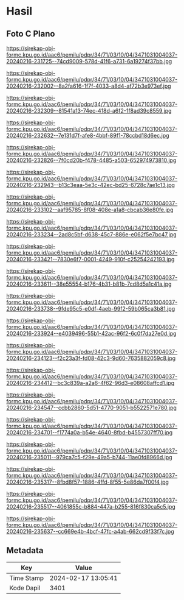 # Hasil

## Foto C Plano

https://sirekap-obj-formc.kpu.go.id/aac6/pemilu/pdpr/34/71/03/10/04/3471031004037-20240216-231725--74cd9009-578d-41f6-a731-6a19274f37bb.jpg

https://sirekap-obj-formc.kpu.go.id/aac6/pemilu/pdpr/34/71/03/10/04/3471031004037-20240216-232002--8a2fa616-1f7f-4033-a8d4-af72b3e973ef.jpg

https://sirekap-obj-formc.kpu.go.id/aac6/pemilu/pdpr/34/71/03/10/04/3471031004037-20240216-232309--81541a13-74ec-418d-a6f2-1f8ad39c8559.jpg

https://sirekap-obj-formc.kpu.go.id/aac6/pemilu/pdpr/34/71/03/10/04/3471031004037-20240216-232632--7e131d7f-afe8-4bbf-89f1-78ccbd18d6ec.jpg

https://sirekap-obj-formc.kpu.go.id/aac6/pemilu/pdpr/34/71/03/10/04/3471031004037-20240216-232826--7f0cd20b-f478-4485-a503-652974973810.jpg

https://sirekap-obj-formc.kpu.go.id/aac6/pemilu/pdpr/34/71/03/10/04/3471031004037-20240216-232943--b13c3eaa-5e3c-42ec-bd25-6728c7ae1c13.jpg

https://sirekap-obj-formc.kpu.go.id/aac6/pemilu/pdpr/34/71/03/10/04/3471031004037-20240216-233102--aaf95785-8f08-408e-a1a8-cbcab36e80fe.jpg

https://sirekap-obj-formc.kpu.go.id/aac6/pemilu/pdpr/34/71/03/10/04/3471031004037-20240216-233234--2ad8c5bf-d638-45c7-886e-e062f5e7bc47.jpg

https://sirekap-obj-formc.kpu.go.id/aac6/pemilu/pdpr/34/71/03/10/04/3471031004037-20240216-233421--7830e6f7-0001-4249-910f-c25254242193.jpg

https://sirekap-obj-formc.kpu.go.id/aac6/pemilu/pdpr/34/71/03/10/04/3471031004037-20240216-233611--38e55554-b176-4b31-b81b-7cd8d5a1c41a.jpg

https://sirekap-obj-formc.kpu.go.id/aac6/pemilu/pdpr/34/71/03/10/04/3471031004037-20240216-233738--9fde95c5-e0df-4aeb-99f2-59b065ca3b81.jpg

https://sirekap-obj-formc.kpu.go.id/aac6/pemilu/pdpr/34/71/03/10/04/3471031004037-20240216-233924--e4039496-55b1-42ac-96f2-6c0f7da27e0d.jpg

https://sirekap-obj-formc.kpu.go.id/aac6/pemilu/pdpr/34/71/03/10/04/3471031004037-20240216-234123--f2c23a3f-fd08-42c3-9d60-7635882059c8.jpg

https://sirekap-obj-formc.kpu.go.id/aac6/pemilu/pdpr/34/71/03/10/04/3471031004037-20240216-234412--bc3c839a-a2a6-4f62-96d3-e08608affcd1.jpg

https://sirekap-obj-formc.kpu.go.id/aac6/pemilu/pdpr/34/71/03/10/04/3471031004037-20240216-234547--ccbb2860-5d51-4770-9051-b5522571e780.jpg

https://sirekap-obj-formc.kpu.go.id/aac6/pemilu/pdpr/34/71/03/10/04/3471031004037-20240216-234701--f1774a0a-b54e-4640-8fbd-b4557307ff70.jpg

https://sirekap-obj-formc.kpu.go.id/aac6/pemilu/pdpr/34/71/03/10/04/3471031004037-20240216-235011--979ca7c5-f29e-49a5-b744-11ae0fd8966d.jpg

https://sirekap-obj-formc.kpu.go.id/aac6/pemilu/pdpr/34/71/03/10/04/3471031004037-20240216-235317--8fbd8f57-1886-4ffd-8f55-5e86da7f00f4.jpg

https://sirekap-obj-formc.kpu.go.id/aac6/pemilu/pdpr/34/71/03/10/04/3471031004037-20240216-235517--4061855c-b884-447a-b255-816f830ca5c5.jpg

https://sirekap-obj-formc.kpu.go.id/aac6/pemilu/pdpr/34/71/03/10/04/3471031004037-20240216-235637--cc669e4b-4bcf-47fc-a4ab-662cd9f33f7c.jpg


## Metadata

| Key        | Value               |
| ---------- | ------------------- |
| Time Stamp | 2024-02-17 13:05:41 |
| Kode Dapil | 3401                |



